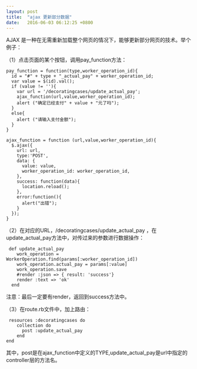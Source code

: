 ```yaml
---
layout: post
title:  "ajax 更新部分数据"
date:   2016-06-03 06:12:25 +0800
---
```

AJAX 是一种在无需重新加载整个网页的情况下，能够更新部分网页的技术。举个例子：

（1）点击页面的某个按钮，调用pay_function方法：

```
pay_function = function(type,worker_operation_id){
  id = "#" + type + "_actual_pay" + worker_operation_id;
  var value = $(id).val();
  if (value != ''){
    var url = '/decoratingcases/update_actual_pay';
    ajax_function(url,value,worker_operation_id);
    alert ("确定已经支付" + value + "元了吗");
  }
  else{
    alert ("请输入支付金额");
  }
}

ajax_function = function (url,value,worker_operation_id){
  $.ajax({
    url: url,
    type:'POST',
    data: {
      value: value,
      worker_operation_id: worker_operation_id,
    },
    success: function(data){
      location.reload();
    },
    error:function(){
      alert("出错");
    }
  });
}

```

（2）在对应的URL，/decoratingcases/update_actual_pay ，在update_actual_pay方法中，对传过来的参数进行数据操作：

```
 def update_actual_pay
    work_operation = WorkerOperation.find(params[:worker_operation_id])
    work_operation.actual_pay = params[:value]
    work_operation.save
    #render :json => { result: 'success'}
    render :text => 'ok'
  end 
```
注意：最后一定要有render，返回到success方法中。

（3）在route.rb文件中，加上路由：

```
 resources :decoratingcases do
    collection do     
      post :update_actual_pay  
    end
end

```
其中，post是在ajax_function中定义的TYPE,update_actual_pay是url中指定的controller层的方法名。